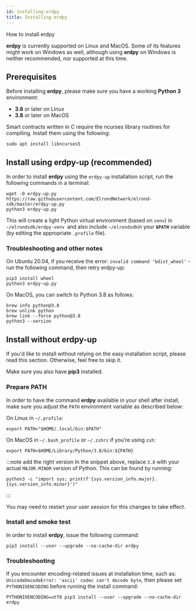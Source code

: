 ```yaml
---
id: installing-erdpy
title: Installing erdpy
---
```


How to install erdpy

**erdpy** is currently supported on Linux and MacOS. Some of its features might work on Windows as well, although using **erdpy** on Windows is neither recommended, nor supported at this time.

## **Prerequisites**

Before installing **erdpy**, please make sure you have a working **Python 3** environment:

- **3.6** or later on Linux
- **3.8** or later on MacOS

Smart contracts written in C require the ncurses library routines for compiling. Install them using the following:

```
sudo apt install libncurses5
```

## **Install using erdpy-up (recommended)**

In order to install **erdpy** using the `erdpy-up` installation script, run the following commands in a terminal:

```
wget -O erdpy-up.py https://raw.githubusercontent.com/ElrondNetwork/elrond-sdk/master/erdpy-up.py
python3 erdpy-up.py
```

This will create a light Python virtual environment (based on `venv`) in `~/elrondsdk/erdpy-venv `and also include `~/elrondsdk`in your **`$PATH`** variable (by editing the appropriate `.profile` file).

### **Troubleshooting and other notes**

On Ubuntu 20.04, if you receive the error: `invalid command 'bdist_wheel'` - run the following command, then retry erdpy-up:

```
pip3 install wheel
python3 erdpy-up.py
```

On MacOS, you can switch to Python 3.8 as follows:

```
brew info python@3.8
brew unlink python
brew link --force python@3.8
python3 --version
```

## **Install without erdpy-up**

If you'd like to install without relying on the easy installation script, please read this section. Otherwise, feel free to skip it.

Make sure you also have **pip3** installed.

### **Prepare PATH**

In order to have the command **erdpy** available in your shell after install, make sure you adjust the `PATH` environment variable as described below:

On Linux in `~/.profile`:

```
export PATH="$HOME/.local/bin:$PATH"
```

On MacOS in `~/.bash_profile` or `~/.zshrc` if you’re using `zsh`:

```
export PATH=$HOME/Library/Python/3.8/bin:${PATH}
```

:::note add the right version
In the snippet above, replace `3.8` with your actual `MAJOR.MINOR` version of Python. This can be found by running:

```
python3 -c "import sys; print(f'{sys.version_info.major}.{sys.version_info.minor}')"
```

:::

You may need to restart your user session for this changes to take effect.

### **Install and smoke test**

In order to install **erdpy**, issue the following command:

```
pip3 install --user --upgrade --no-cache-dir erdpy
```

### **Troubleshooting**

If you encounter encoding-related issues at installation time, such as: `UnicodeDecodeError: 'ascii' codec can't decode byte`, then please set `PYTHONIOENCODING` before running the install command:

```
PYTHONIOENCODING=utf8 pip3 install --user --upgrade --no-cache-dir erdpy
```
